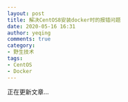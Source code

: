 ```yaml
---
layout: post
title: 解决CentOS8安装docker时的报错问题
date: 2020-05-16 16:31
author: yeqing
comments: true
category:
- 野生技术
tags:
- CentOS
- Docker
---
```


正在更新文章...